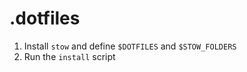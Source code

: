 # .dotfiles

1. Install `stow` and define `$DOTFILES` and `$STOW_FOLDERS`
2. Run the `install` script
